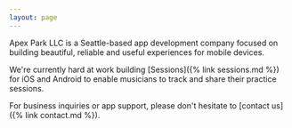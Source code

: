 ```yaml
---
layout: page
---
```


Apex Park LLC is a Seattle-based app development company focused on building beautiful, reliable and useful experiences for mobile devices.

We're currently hard at work building [Sessions]({% link sessions.md %}) for iOS and Android to enable musicians to track and share their practice sessions.

For business inquiries or app support, please don't hesitate to [contact us]({% link contact.md %}). 
